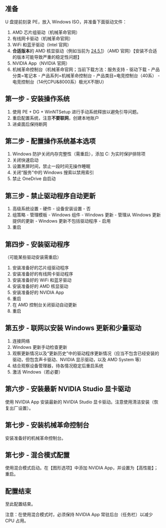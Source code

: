## 准备

U 盘提前刻录 PE，放入 Windows ISO，并准备下面驱动文件：

1. AMD 芯片组驱动（机械革命官网）
2. 有线网卡驱动（机械革命官网）
3. WiFi 和蓝牙驱动（Intel 官网）
4. **合适版本**的 AMD 核显驱动（例如当前为 [24.5.1](https://www.amd.com/en/resources/support-articles/release-notes/RN-RAD-WIN-24-5-1.html)）（AMD 官网）【安装不合适的版本可能导致严重的稳定性问题】
5. NVIDIA App（NVIDIA 官网）
5. 机械革命控制台（机械革命官网；当前下载方法：服务支持 - 驱动下载 - 产品分类=笔记本 - 产品系列=机械革命控制台 - 产品类目=电竞控制台（40系） - 电竞控制台（14代CPU&8000系）极光X不限U）

## 第一步 - 安装操作系统

1. 使用 PE + DG + WinNTSetup 进行手动系统释放以避免引导问题。
2. 重启配置系统，注意**不要联网**，创建本地账户
3. 进桌面后保持断网

## 第二步 - 配置操作系统基本选项

1. Windows 防护关闭内存完整性（需重启），添加 C: 为实时保护排除项
2. 关闭快速启动
3. 设置黑屏时间，禁止一段时间无操作睡眠
4. 关闭“服务”中的 Windows 搜索以禁用索引
5. 禁止 OneDrive 自启动

 ## 第三步 - 禁止驱动程序自动更新

 1. 高级系统设置 - 硬件 - 设备安装设置 - 否
 2. 组策略 - 管理模板 - Windows 组件 - Windows 更新 - 管理从 Windows 更新提供的更新 - Windows 更新不包括驱动程序 - 启用
 3. 重启

## 第四步 - 安装驱动程序

（可能某些驱动安装需重启）

1. 安装准备好的芯片组驱动程序
2. 安装准备好的有线网卡驱动程序
3. 安装准备好的 WiFi 和蓝牙驱动
4. 安装准备好的 AMD 核显驱动
5. 安装准备好的 NVIDIA App
6. 重启
7. 在 AMD 控制台关闭驱动自动更新
8. 重启

## 第五步 - 联网以安装 Windows 更新和少量驱动

1. 连接网络
2. Windows 更新手动检查更新
3. 观察更新情况以及“更新历史”中的驱动程序更新情况（应当不包含已经安装的驱动，但包含声卡驱动、NVIDIA 显示驱动，以及 AMD System 等）
4. 结合观察设备管理器，待各情况稳定后重启系统
5. 激活 Windows（若必要）

## 第六步 - 安装最新 NVIDIA Studio 显卡驱动

使用 NVIDIA App 安装最新的 NVIDIA Studio 显卡驱动。注意使用清洁安装（恢复出厂设置）。

## 第七步 - 安装机械革命控制台

安装准备好的机械革命控制台。

## 第七步 - 混合模式配置

使用混合模式启动。在【图形选项】中添加 NVIDIA App，并设置为【高性能】；重启。

## 配置结束

至此配置结束。

注意：在使用混合模式时，必须保持 NVIDIA App 常驻后台（任务栏）以减少 CPU 占用。
